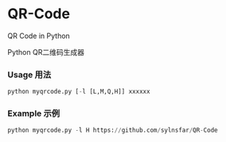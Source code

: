 # QR-Code
QR Code in Python  

Python QR二维码生成器

### Usage 用法

```python
python myqrcode.py [-l [L,M,Q,H]] xxxxxx
```

### Example 示例

```python
python myqrcode.py -l H https://github.com/sylnsfar/QR-Code
```

